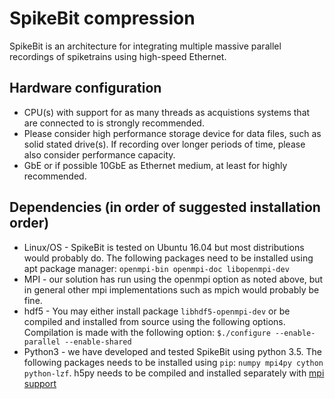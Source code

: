 # SpikeBit compression
SpikeBit is an architecture for integrating multiple massive parallel recordings of spiketrains using high-speed Ethernet.

## Hardware configuration
- CPU(s) with support for as many threads as acquistions systems that are connected to is strongly recommended. 
- Please consider high performance storage device for data files, such as solid stated drive(s). If recording over longer periods of time, please also consider performance capacity. 
- GbE or if possible 10GbE as Ethernet medium, at least for highly recommended.

## Dependencies (in order of suggested installation order)
- Linux/OS - SpikeBit is tested on Ubuntu 16.04 but most distributions would probably do. The following packages need to be installed using apt package manager: `openmpi-bin openmpi-doc libopenmpi-dev` 
- MPI - our solution has run using the openmpi option as noted above, but in general other mpi implementations such as mpich would probably be fine. 
- hdf5 - You may either install package `libhdf5-openmpi-dev` or  be compiled and installed  from source using the following options. Compilation is made with the following option: `$./configure --enable-parallel --enable-shared`
- Python3 - we have developed and tested SpikeBit using python 3.5. The following packages needs to be installed using `pip`: `numpy mpi4py cython python-lzf`. h5py needs to be compiled and installed separately with [mpi support](http://docs.h5py.org/en/latest/mpi.html#building-against-parallel-hdf5)
